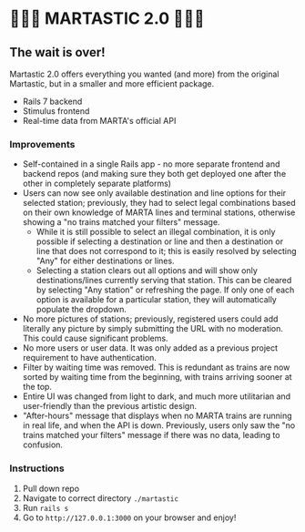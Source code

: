 # 💙💛🧡 MARTASTIC 2.0 🧡💛💙
## The wait is over!
Martastic 2.0 offers everything you wanted (and more) from the original Martastic, but in a smaller and more efficient package.

- Rails 7 backend
- Stimulus frontend
- Real-time data from MARTA's official API

### Improvements
- Self-contained in a single Rails app - no more separate frontend and backend repos (and making sure they both get deployed one after the other in completely separate platforms)
- Users can now see only available destination and line options for their selected station; previously, they had to select legal combinations based on their own knowledge of MARTA lines and terminal stations, otherwise showing a "no trains matched your filters" message.
  - While it is still possible to select an illegal combination, it is only possible if selecting a destination or line and then a destination or line that does not correspond to it; this is easily resolved by selecting "Any" for either destinations or lines.
  - Selecting a station clears out all options and will show only destinations/lines currently serving that station. This can be cleared by selecting "Any station" or refreshing the page. If only one of each option is available for a particular station, they will automatically populate the dropdown.
- No more pictures of stations; previously, registered users could add literally any picture by simply submitting the URL with no moderation. This could cause significant problems.
- No more users or user data. It was only added as a previous project requirement to have authentication.
- Filter by waiting time was removed. This is redundant as trains are now sorted by waiting time from the beginning, with trains arriving sooner at the top.
- Entire UI was changed from light to dark, and much more utilitarian and user-friendly than the previous artistic design.
- "After-hours" message that displays when no MARTA trains are running in real life, and when the API is down. Previously, users only saw the "no trains matched your filters" message if there was no data, leading to confusion.

### Instructions
1. Pull down repo
2. Navigate to correct directory `./martastic`
3. Run `rails s`
4. Go to `http://127.0.0.1:3000` on your browser and enjoy!
